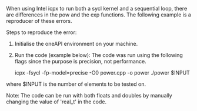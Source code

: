 When using Intel icpx to run both a sycl kernel and a sequential loop, there are differences in the pow and the exp functions. The following example is a reproducer of these errors. 

Steps to reproduce the error:
1. Initialise the oneAPI environment on your machine.
2. Run the code (example below): The code was run using the following flags since the purpose is precision, not performance.

   icpx -fsycl -fp-model=precise -O0 power.cpp -o power
   ./power $INPUT

where $INPUT is the number of elements to be tested on.

Note:
The code can be run with both floats and doubles by manually changing the value of 'real_t' in the code. 
